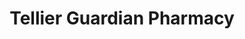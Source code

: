 ---
title: "Tellier Guardian Pharmacy"
url: /bonnyville/tellier-guardian-pharmacy/
shop: chemist
---